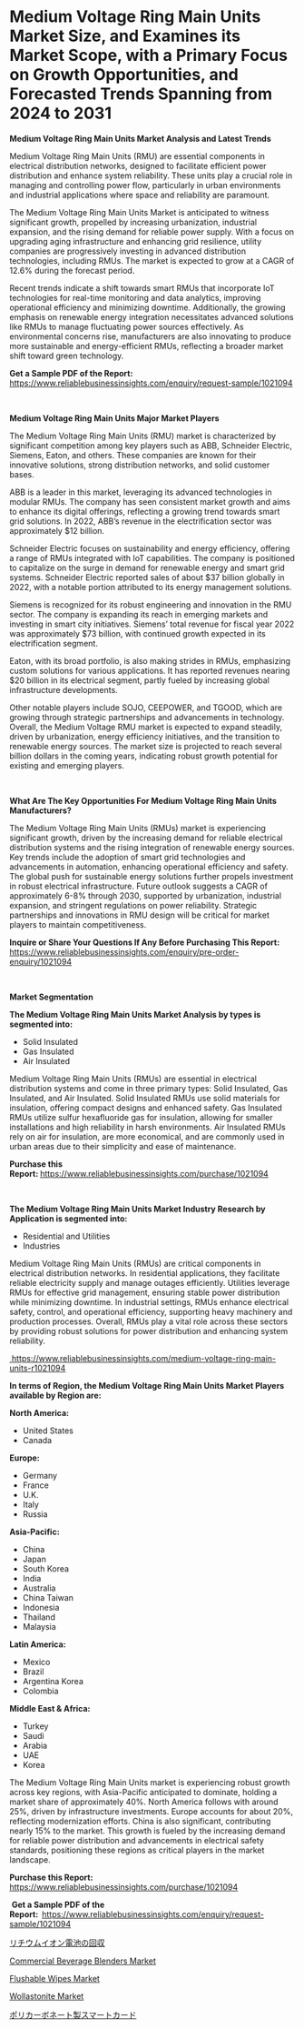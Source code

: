 <p><h1>Medium Voltage Ring Main Units Market Size, and Examines its Market Scope, with a Primary Focus on Growth Opportunities, and Forecasted Trends Spanning from 2024 to 2031</h1></p><p><strong>Medium Voltage Ring Main Units Market Analysis and Latest Trends</strong></p>
<p><p>Medium Voltage Ring Main Units (RMU) are essential components in electrical distribution networks, designed to facilitate efficient power distribution and enhance system reliability. These units play a crucial role in managing and controlling power flow, particularly in urban environments and industrial applications where space and reliability are paramount. </p><p>The Medium Voltage Ring Main Units Market is anticipated to witness significant growth, propelled by increasing urbanization, industrial expansion, and the rising demand for reliable power supply. With a focus on upgrading aging infrastructure and enhancing grid resilience, utility companies are progressively investing in advanced distribution technologies, including RMUs. The market is expected to grow at a CAGR of 12.6% during the forecast period. </p><p>Recent trends indicate a shift towards smart RMUs that incorporate IoT technologies for real-time monitoring and data analytics, improving operational efficiency and minimizing downtime. Additionally, the growing emphasis on renewable energy integration necessitates advanced solutions like RMUs to manage fluctuating power sources effectively. As environmental concerns rise, manufacturers are also innovating to produce more sustainable and energy-efficient RMUs, reflecting a broader market shift toward green technology.</p></p>
<p><strong>Get a Sample PDF of the Report:&nbsp;</strong> <a href="https://www.reliablebusinessinsights.com/enquiry/request-sample/1021094">https://www.reliablebusinessinsights.com/enquiry/request-sample/1021094</a></p>
<p>&nbsp;</p>
<p><strong>Medium Voltage Ring Main Units Major Market Players</strong></p>
<p><p>The Medium Voltage Ring Main Units (RMU) market is characterized by significant competition among key players such as ABB, Schneider Electric, Siemens, Eaton, and others. These companies are known for their innovative solutions, strong distribution networks, and solid customer bases.</p><p>ABB is a leader in this market, leveraging its advanced technologies in modular RMUs. The company has seen consistent market growth and aims to enhance its digital offerings, reflecting a growing trend towards smart grid solutions. In 2022, ABB’s revenue in the electrification sector was approximately $12 billion.</p><p>Schneider Electric focuses on sustainability and energy efficiency, offering a range of RMUs integrated with IoT capabilities. The company is positioned to capitalize on the surge in demand for renewable energy and smart grid systems. Schneider Electric reported sales of about $37 billion globally in 2022, with a notable portion attributed to its energy management solutions.</p><p>Siemens is recognized for its robust engineering and innovation in the RMU sector. The company is expanding its reach in emerging markets and investing in smart city initiatives. Siemens’ total revenue for fiscal year 2022 was approximately $73 billion, with continued growth expected in its electrification segment.</p><p>Eaton, with its broad portfolio, is also making strides in RMUs, emphasizing custom solutions for various applications. It has reported revenues nearing $20 billion in its electrical segment, partly fueled by increasing global infrastructure developments.</p><p>Other notable players include SOJO, CEEPOWER, and TGOOD, which are growing through strategic partnerships and advancements in technology. Overall, the Medium Voltage RMU market is expected to expand steadily, driven by urbanization, energy efficiency initiatives, and the transition to renewable energy sources. The market size is projected to reach several billion dollars in the coming years, indicating robust growth potential for existing and emerging players.</p></p>
<p>&nbsp;</p>
<p><strong>What Are The Key Opportunities For Medium Voltage Ring Main Units Manufacturers?</strong></p>
<p><p>The Medium Voltage Ring Main Units (RMUs) market is experiencing significant growth, driven by the increasing demand for reliable electrical distribution systems and the rising integration of renewable energy sources. Key trends include the adoption of smart grid technologies and advancements in automation, enhancing operational efficiency and safety. The global push for sustainable energy solutions further propels investment in robust electrical infrastructure. Future outlook suggests a CAGR of approximately 6-8% through 2030, supported by urbanization, industrial expansion, and stringent regulations on power reliability. Strategic partnerships and innovations in RMU design will be critical for market players to maintain competitiveness.</p></p>
<p><strong>Inquire or Share Your Questions If Any Before Purchasing This Report:</strong> <a href="https://www.reliablebusinessinsights.com/enquiry/pre-order-enquiry/1021094">https://www.reliablebusinessinsights.com/enquiry/pre-order-enquiry/1021094</a></p>
<p>&nbsp;</p>
<p><strong>Market Segmentation</strong></p>
<p><strong>The Medium Voltage Ring Main Units Market Analysis by types is segmented into:</strong></p>
<p><ul><li>Solid Insulated</li><li>Gas Insulated</li><li>Air Insulated</li></ul></p>
<p><p>Medium Voltage Ring Main Units (RMUs) are essential in electrical distribution systems and come in three primary types: Solid Insulated, Gas Insulated, and Air Insulated. Solid Insulated RMUs use solid materials for insulation, offering compact designs and enhanced safety. Gas Insulated RMUs utilize sulfur hexafluoride gas for insulation, allowing for smaller installations and high reliability in harsh environments. Air Insulated RMUs rely on air for insulation, are more economical, and are commonly used in urban areas due to their simplicity and ease of maintenance.</p></p>
<p><strong>Purchase this Report:&nbsp;</strong><a href="https://www.reliablebusinessinsights.com/purchase/1021094">https://www.reliablebusinessinsights.com/purchase/1021094</a></p>
<p>&nbsp;</p>
<p><strong>The Medium Voltage Ring Main Units Market Industry Research by Application is segmented into:</strong></p>
<p><ul><li>Residential and Utilities</li><li>Industries</li></ul></p>
<p><p>Medium Voltage Ring Main Units (RMUs) are critical components in electrical distribution networks. In residential applications, they facilitate reliable electricity supply and manage outages efficiently. Utilities leverage RMUs for effective grid management, ensuring stable power distribution while minimizing downtime. In industrial settings, RMUs enhance electrical safety, control, and operational efficiency, supporting heavy machinery and production processes. Overall, RMUs play a vital role across these sectors by providing robust solutions for power distribution and enhancing system reliability.</p></p>
<p><a href="https://www.reliablebusinessinsights.com/medium-voltage-ring-main-units-r1021094">&nbsp;https://www.reliablebusinessinsights.com/medium-voltage-ring-main-units-r1021094</a></p>
<p><strong>In terms of Region, the Medium Voltage Ring Main Units Market Players available by Region are:</strong></p>
<p>
    <p> <strong> North America: </strong>
        <ul>
            <li>United States</li>
            <li>Canada</li>
        </ul>
        </p> 
    <p> <strong> Europe: </strong>
        <ul>
            <li>Germany</li>
            <li>France</li>
            <li>U.K.</li>
            <li>Italy</li>
            <li>Russia</li>
        </ul>
        </p> 
    <p> <strong> Asia-Pacific: </strong>
        <ul>
            <li>China</li>
            <li>Japan</li>
            <li>South Korea</li>
            <li>India</li>
            <li>Australia</li>
            <li>China Taiwan</li>
            <li>Indonesia</li>
            <li>Thailand</li>
            <li>Malaysia</li>
        </ul>
        </p> 
    <p> <strong> Latin America: </strong>
        <ul>
            <li>Mexico</li>
            <li>Brazil</li>
            <li>Argentina Korea</li>
            <li>Colombia</li>
        </ul>
        </p> 
    <p> <strong> Middle East & Africa: </strong>
        <ul>
            <li>Turkey</li>
            <li>Saudi</li>
            <li>Arabia</li>
            <li>UAE</li>
            <li>Korea</li>
        </ul>
    </p>
    </p>
<p><p>The Medium Voltage Ring Main Units market is experiencing robust growth across key regions, with Asia-Pacific anticipated to dominate, holding a market share of approximately 40%. North America follows with around 25%, driven by infrastructure investments. Europe accounts for about 20%, reflecting modernization efforts. China is also significant, contributing nearly 15% to the market. This growth is fueled by the increasing demand for reliable power distribution and advancements in electrical safety standards, positioning these regions as critical players in the market landscape.</p></p>
<p><strong>Purchase this Report: </strong><a href="https://www.reliablebusinessinsights.com/purchase/1021094">https://www.reliablebusinessinsights.com/purchase/1021094</a></p>
<p>&nbsp;<strong>Get a Sample PDF of the Report:&nbsp;&nbsp;</strong><a href="https://www.reliablebusinessinsights.com/enquiry/request-sample/1021094">https://www.reliablebusinessinsights.com/enquiry/request-sample/1021094</a></p>
<p><strong></strong></p>
<p><p><a href="https://medium.com/@durgin521/lithium-ion-battery-recovery-market-%E3%81%AF-%E3%82%B3%E3%82%B9%E3%83%88%E7%AE%A1%E7%90%86%E3%81%A8%E5%8A%B9%E7%8E%87%E5%90%91%E4%B8%8A%E3%82%92%E5%84%AA%E5%85%88%E3%81%97%E3%81%BE%E3%81%99-%E3%81%95%E3%82%89%E3%81%AB-%E5%A0%B1%E5%91%8A%E6%9B%B8%E3%81%AF%E5%B8%82%E5%A0%B4%E3%81%AE%E9%9C%80%E8%A6%81%E9%9D%A2%E3%81%A8%E4%BE%9B%E7%B5%A6%E9%9D%A2%E3%81%AE%E4%B8%A1%E6%96%B9%E3%82%92%E3%82%AB%E3%83%90%E3%83%BC%E3%81%97%E3%81%A6%E3%81%84%E3%81%BE%E3%81%99-lithium-5c75e72bc1c9">リチウムイオン電池の回収</a></p><p><a href="https://medium.com/@edwinmurray1960/what-is-commercial-beverage-blenders-market-17d83ca0bb7c">Commercial Beverage Blenders Market</a></p><p><a href="https://www.linkedin.com/pulse/et-trends-market-forecast-2024-2031-reportology-nsd1c?trackingId=L1CJDoL7Ty6Kx60lutx79g%3D%3D">Flushable Wipes Market</a></p><p><a href="https://issuu.com/reportprime-2/docs/wollastonite-market-size-2030.pptx_9835350585b7fc">Wollastonite Market</a></p><p><a href="https://medium.com/@durgin521/polycarbonate-smart-card-market-%E3%81%AE%E3%82%B0%E3%83%AD%E3%83%BC%E3%83%90%E3%83%AB%E5%B8%82%E5%A0%B4%E6%A6%82%E8%A6%81%E3%81%AF-%E4%B8%96%E7%95%8C%E3%81%8A%E3%82%88%E3%81%B3%E4%B8%BB%E8%A6%81%E5%B8%82%E5%A0%B4%E3%81%AB%E3%81%8A%E3%81%91%E3%82%8B%E6%A5%AD%E7%95%8C%E3%81%AB%E5%BD%B1%E9%9F%BF%E3%82%92%E4%B8%8E%E3%81%88%E3%82%8B%E4%B8%BB%E8%A6%81%E3%81%AA%E3%83%88%E3%83%AC%E3%83%B3%E3%83%89%E3%81%AB%E3%81%A4%E3%81%84%E3%81%A6-%E7%8B%AC%E8%87%AA%E3%81%AE%E8%A6%96%E7%82%B9%E3%82%92%E6%8F%90%E4%BE%9B%E3%81%97%E3%81%BE%E3%81%99-e09100a4c210">ポリカーボネート製スマートカード</a></p></p>